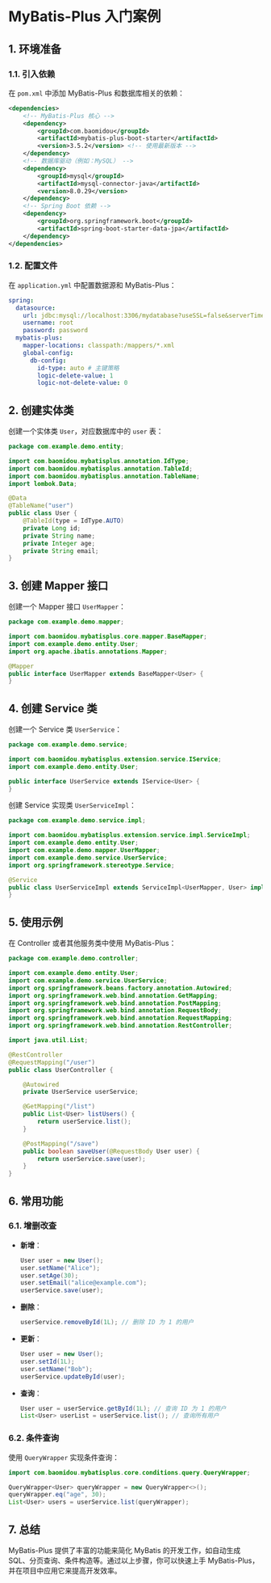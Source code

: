 # MyBatis-Plus 入门案例

## 1. 环境准备

### 1.1. 引入依赖

在 `pom.xml` 中添加 MyBatis-Plus 和数据库相关的依赖：

```xml
<dependencies>
    <!-- MyBatis-Plus 核心 -->
    <dependency>
        <groupId>com.baomidou</groupId>
        <artifactId>mybatis-plus-boot-starter</artifactId>
        <version>3.5.2</version> <!-- 使用最新版本 -->
    </dependency>
    <!-- 数据库驱动（例如：MySQL） -->
    <dependency>
        <groupId>mysql</groupId>
        <artifactId>mysql-connector-java</artifactId>
        <version>8.0.29</version>
    </dependency>
    <!-- Spring Boot 依赖 -->
    <dependency>
        <groupId>org.springframework.boot</groupId>
        <artifactId>spring-boot-starter-data-jpa</artifactId>
    </dependency>
</dependencies>
```

### 1.2. 配置文件

在 `application.yml` 中配置数据源和 MyBatis-Plus：

```yaml
spring:
  datasource:
    url: jdbc:mysql://localhost:3306/mydatabase?useSSL=false&serverTimezone=UTC
    username: root
    password: password
  mybatis-plus:
    mapper-locations: classpath:/mappers/*.xml
    global-config:
      db-config:
        id-type: auto # 主键策略
        logic-delete-value: 1
        logic-not-delete-value: 0
```

## 2. 创建实体类

创建一个实体类 `User`，对应数据库中的 `user` 表：

```java
package com.example.demo.entity;

import com.baomidou.mybatisplus.annotation.IdType;
import com.baomidou.mybatisplus.annotation.TableId;
import com.baomidou.mybatisplus.annotation.TableName;
import lombok.Data;

@Data
@TableName("user")
public class User {
    @TableId(type = IdType.AUTO)
    private Long id;
    private String name;
    private Integer age;
    private String email;
}
```

## 3. 创建 Mapper 接口

创建一个 Mapper 接口 `UserMapper`：

```java
package com.example.demo.mapper;

import com.baomidou.mybatisplus.core.mapper.BaseMapper;
import com.example.demo.entity.User;
import org.apache.ibatis.annotations.Mapper;

@Mapper
public interface UserMapper extends BaseMapper<User> {
}
```

## 4. 创建 Service 类

创建一个 Service 类 `UserService`：

```java
package com.example.demo.service;

import com.baomidou.mybatisplus.extension.service.IService;
import com.example.demo.entity.User;

public interface UserService extends IService<User> {
}
```

创建 Service 实现类 `UserServiceImpl`：

```java
package com.example.demo.service.impl;

import com.baomidou.mybatisplus.extension.service.impl.ServiceImpl;
import com.example.demo.entity.User;
import com.example.demo.mapper.UserMapper;
import com.example.demo.service.UserService;
import org.springframework.stereotype.Service;

@Service
public class UserServiceImpl extends ServiceImpl<UserMapper, User> implements UserService {
}
```

## 5. 使用示例

在 Controller 或者其他服务类中使用 MyBatis-Plus：

```java
package com.example.demo.controller;

import com.example.demo.entity.User;
import com.example.demo.service.UserService;
import org.springframework.beans.factory.annotation.Autowired;
import org.springframework.web.bind.annotation.GetMapping;
import org.springframework.web.bind.annotation.PostMapping;
import org.springframework.web.bind.annotation.RequestBody;
import org.springframework.web.bind.annotation.RequestMapping;
import org.springframework.web.bind.annotation.RestController;

import java.util.List;

@RestController
@RequestMapping("/user")
public class UserController {

    @Autowired
    private UserService userService;

    @GetMapping("/list")
    public List<User> listUsers() {
        return userService.list();
    }

    @PostMapping("/save")
    public boolean saveUser(@RequestBody User user) {
        return userService.save(user);
    }
}
```

## 6. 常用功能

### 6.1. 增删改查

- **新增**：

  ```java
  User user = new User();
  user.setName("Alice");
  user.setAge(30);
  user.setEmail("alice@example.com");
  userService.save(user);
  ```

- **删除**：

  ```java
  userService.removeById(1L); // 删除 ID 为 1 的用户
  ```

- **更新**：

  ```java
  User user = new User();
  user.setId(1L);
  user.setName("Bob");
  userService.updateById(user);
  ```

- **查询**：

  ```java
  User user = userService.getById(1L); // 查询 ID 为 1 的用户
  List<User> userList = userService.list(); // 查询所有用户
  ```

### 6.2. 条件查询

使用 `QueryWrapper` 实现条件查询：

```java
import com.baomidou.mybatisplus.core.conditions.query.QueryWrapper;

QueryWrapper<User> queryWrapper = new QueryWrapper<>();
queryWrapper.eq("age", 30);
List<User> users = userService.list(queryWrapper);
```

## 7. 总结

MyBatis-Plus 提供了丰富的功能来简化 MyBatis 的开发工作，如自动生成 SQL、分页查询、条件构造等。通过以上步骤，你可以快速上手 MyBatis-Plus，并在项目中应用它来提高开发效率。
